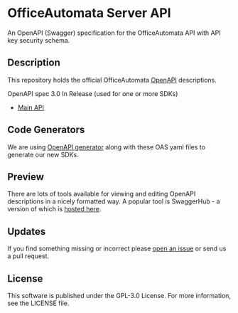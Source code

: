 # OfficeAutomata Server API
An OpenAPI (Swagger) specification for the OfficeAutomata API with API key security schema.

## Description
This repository holds the official OfficeAutomata [OpenAPI](https://www.openapis.org/) descriptions.   

OpenAPI spec 3.0
In Release (used for one or more SDKs)
* [Main API](https://github.com/OfficeAutomata/API/blob/master/API.yaml)

## Code Generators
We are using [OpenAPI generator](https://github.com/OpenAPITools/openapi-generator) along with these OAS yaml files to generate our new SDKs.

## Preview
There are lots of tools available for viewing and editing OpenAPI descriptions in a nicely formatted way. A popular tool is SwaggerHub - a version of which is [hosted here](https://app.swaggerhub.com/home). 


## Updates
If you find something missing or incorrect please [open an issue](https://github.com/OfficeAutomata/API/issues/new) or send us a pull request.

## License

This software is published under the GPL-3.0 License. For more information, see the LICENSE file.
